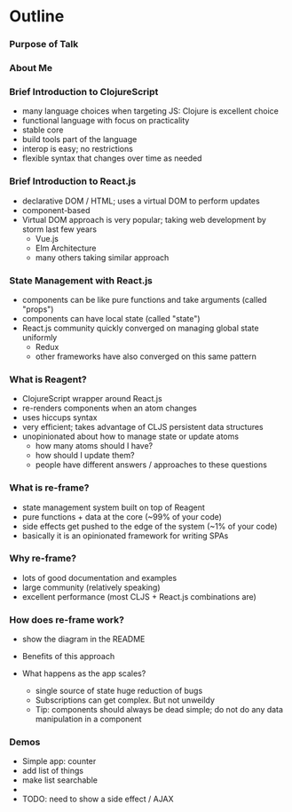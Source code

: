 # Outline

### Purpose of Talk

### About Me

### Brief Introduction to ClojureScript
- many language choices when targeting JS: Clojure is excellent choice
- functional language with focus on practicality
- stable core
- build tools part of the language
- interop is easy; no restrictions
- flexible syntax that changes over time as needed

### Brief Introduction to React.js
- declarative DOM / HTML; uses a virtual DOM to perform updates
- component-based
- Virtual DOM approach is very popular; taking web development by storm last few years
  - Vue.js
  - Elm Architecture
  - many others taking similar approach

### State Management with React.js
- components can be like pure functions and take arguments (called "props")
- components can have local state (called "state")
- React.js community quickly converged on managing global state uniformly
  - Redux
  - other frameworks have also converged on this same pattern

### What is Reagent?
- ClojureScript wrapper around React.js
- re-renders components when an atom changes
- uses hiccups syntax
- very efficient; takes advantage of CLJS persistent data structures
- unopinionated about how to manage state or update atoms
  - how many atoms should I have?
  - how should I update them?
  - people have different answers / approaches to these questions

### What is re-frame?
- state management system built on top of Reagent
- pure functions + data at the core (~99% of your code)
- side effects get pushed to the edge of the system (~1% of your code)
- basically it is an opinionated framework for writing SPAs

### Why re-frame?
- lots of good documentation and examples
- large community (relatively speaking)
- excellent performance (most CLJS + React.js combinations are)

### How does re-frame work?
- show the diagram in the README

- Benefits of this approach

- What happens as the app scales?
  - single source of state huge reduction of bugs
  - Subscriptions can get complex. But not unweildy
  - Tip: components should always be dead simple; do not do any data manipulation in a component

### Demos
- Simple app: counter
- add list of things
- make list searchable
-
- TODO: need to show a side effect / AJAX
